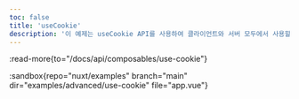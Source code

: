 ```yaml
---
toc: false
title: 'useCookie'
description: '이 예제는 useCookie API를 사용하여 클라이언트와 서버 모두에서 사용할 수 있는 소량의 데이터를 지속하는 방법을 보여줍니다.'
---
```


:read-more{to="/docs/api/composables/use-cookie"}

:sandbox{repo="nuxt/examples" branch="main" dir="examples/advanced/use-cookie" file="app.vue"}
